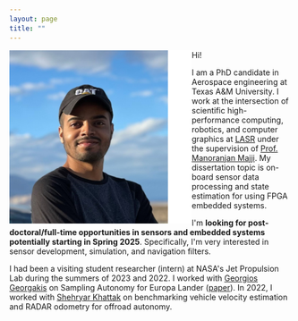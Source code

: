 ```yaml
---
layout: page
title: ""
---
```


<img align="left" width="326" height="310" src="/static/rcb.png" alt="myimg"> 


Hi! 

I am a PhD candidate in Aerospace engineering at Texas A&M University. I work at the intersection of scientific high-performance computing, robotics, and computer graphics at [LASR](https://lasr.tamu.edu/) under the supervision of [Prof. Manoranjan Majji](https://engineering.tamu.edu/aerospace/profiles/majji-manoranjan.html). My dissertation topic is on-board sensor data processing and state estimation for using FPGA embedded systems. 

I'm **looking for post-doctoral/full-time opportunities in sensors and embedded systems potentially starting in Spring 2025**. Specifically, I'm very interested in sensor development, simulation, and navigation filters.   

I had been a visiting student researcher (intern) at NASA's Jet Propulsion Lab during the summers of 2023 and 2022. I worked with [Georgios Georgakis](https://ggeorgak11.github.io/) on Sampling Autonomy for Europa Lander ([paper](https://arxiv.org/abs/2401.12414)). In 2022, I worked with [Shehryar Khattak](https://www-robotics.jpl.nasa.gov/who-we-are/people/shehryar-khattak/) on benchmarking vehicle velocity estimation and RADAR odometry for offroad autonomy.   

<!--In 2021, I received my Masters degree at TAMU with the LASR and Tensegrity Systems labs under the supervision of Profs. Manoranjan Majji and Robert Skelton.--> 
